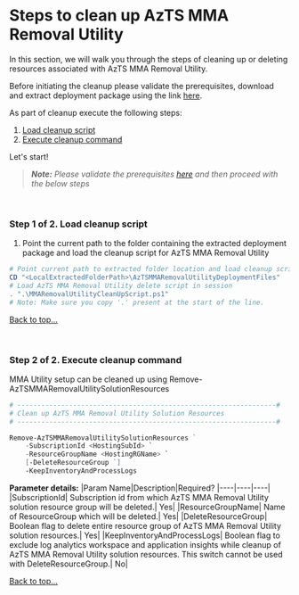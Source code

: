 # **Steps to clean up AzTS MMA Removal Utility**

In this section, we will walk you through the steps of cleaning up or deleting resources associated with AzTS MMA Removal Utility.

Before initiating the cleanup please validate the prerequisites, download and extract deployment package using the link [here](./Prerequisites.md).

As part of cleanup execute the following steps:

1. [Load cleanup script](#step-1-of-2-load-cleanup-script)
3. [Execute cleanup command](#step-2-of-2-execute-cleanup-command)

Let's start!

> _**Note:** Please validate the prerequisites [here](./Prerequisites.md) and then proceed with the below steps_

<br/>

### **Step 1 of 2. Load cleanup script**
 
 1. Point the current path to the folder containing the extracted deployment package and load the cleanup script for AzTS MMA Removal Utility <br/>

  ``` PowerShell
  # Point current path to extracted folder location and load cleanup script from the deployment folder 
  CD "<LocalExtractedFolderPath>\AzTSMMARemovalUtilityDeploymentFiles"
  # Load AzTS MMA Removal Utility delete script in session
  . ".\MMARemovalUtilityCleanUpScript.ps1"
  # Note: Make sure you copy '.' present at the start of the line.
  ```
[Back to top…](#steps-to-clean-up-azts-mma-removal-utility)

<br/>

### **Step 2 of 2. Execute cleanup command**  
MMA Utility setup can be cleaned up using Remove-AzTSMMARemovalUtilitySolutionResources

``` PowerShell
# -----------------------------------------------------------------#
# Clean up AzTS MMA Removal Utility Solution Resources
# -----------------------------------------------------------------#

Remove-AzTSMMARemovalUtilitySolutionResources ` 
    -SubscriptionId <HostingSubId> `
    -ResourceGroupName <HostingRGName> `
    [-DeleteResourceGroup `]
    -KeepInventoryAndProcessLogs

```

**Parameter details:**
|Param Name|Description|Required?
|----|----|----|
|SubscriptionId| Subscription id from which AzTS MMA Removal Utility solution resource group will be deleted.| Yes|
|ResourceGroupName| Name of ResourceGroup which will be deleted.| Yes|
|DeleteResourceGroup| Boolean flag to delete entire resource group of AzTS MMA Removal Utility solution resources.| Yes|
|KeepInventoryAndProcessLogs| Boolean flag to exclude log analytics workspace and application insights while cleanup of AzTS MMA Removal Utility solution resources. This switch cannot be used with DeleteResourceGroup.| No|

[Back to top…](#steps-to-clean-up-azts-mma-removal-utility)

<br/>